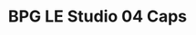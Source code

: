 ---
title: BPG LE Studio 04 Caps
published_at: 2015-09-27
transform: 1
desktop: https://bpgfonts.wordpress.com/2012/12/08/bpg-le-studio-04/
---